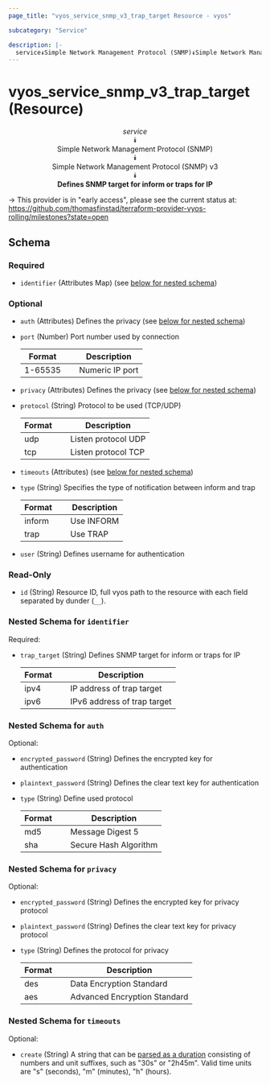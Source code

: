 ```yaml
---
page_title: "vyos_service_snmp_v3_trap_target Resource - vyos"

subcategory: "Service"

description: |- 
  service⯯Simple Network Management Protocol (SNMP)⯯Simple Network Management Protocol (SNMP) v3⯯Defines SNMP target for inform or traps for IP
---
```


# vyos_service_snmp_v3_trap_target (Resource)
<center>

*service*  
⯯  
Simple Network Management Protocol (SNMP)  
⯯  
Simple Network Management Protocol (SNMP) v3  
⯯  
**Defines SNMP target for inform or traps for IP**


</center>

-> This provider is in "early access", please see the current status at: https://github.com/thomasfinstad/terraform-provider-vyos-rolling/milestones?state=open

## Schema

### Required

- `identifier` (Attributes Map) (see [below for nested schema](#nestedatt--identifier))

### Optional

- `auth` (Attributes) Defines the privacy (see [below for nested schema](#nestedatt--auth))
- `port` (Number) Port number used by connection

    |Format   &emsp;|Description      |
    |-----------|-------------------|
    |1-65535  &emsp;|Numeric IP port  |
- `privacy` (Attributes) Defines the privacy (see [below for nested schema](#nestedatt--privacy))
- `protocol` (String) Protocol to be used (TCP/UDP)

    |Format  &emsp;|Description          |
    |----------|-----------------------|
    |udp     &emsp;|Listen protocol UDP  |
    |tcp     &emsp;|Listen protocol TCP  |
- `timeouts` (Attributes) (see [below for nested schema](#nestedatt--timeouts))
- `type` (String) Specifies the type of notification between inform and trap

    |Format  &emsp;|Description  |
    |----------|---------------|
    |inform  &emsp;|Use INFORM   |
    |trap    &emsp;|Use TRAP     |
- `user` (String) Defines username for authentication

### Read-Only

- `id` (String) Resource ID, full vyos path to the resource with each field separated by dunder (`__`).

<a id="nestedatt--identifier"></a>
### Nested Schema for `identifier`

Required:

- `trap_target` (String) Defines SNMP target for inform or traps for IP

    |Format  &emsp;|Description                  |
    |----------|-------------------------------|
    |ipv4    &emsp;|IP address of trap target    |
    |ipv6    &emsp;|IPv6 address of trap target  |


<a id="nestedatt--auth"></a>
### Nested Schema for `auth`

Optional:

- `encrypted_password` (String) Defines the encrypted key for authentication
- `plaintext_password` (String) Defines the clear text key for authentication
- `type` (String) Define used protocol

    |Format  &emsp;|Description            |
    |----------|-------------------------|
    |md5     &emsp;|Message Digest 5       |
    |sha     &emsp;|Secure Hash Algorithm  |


<a id="nestedatt--privacy"></a>
### Nested Schema for `privacy`

Optional:

- `encrypted_password` (String) Defines the encrypted key for privacy protocol
- `plaintext_password` (String) Defines the clear text key for privacy protocol
- `type` (String) Defines the protocol for privacy

    |Format  &emsp;|Description                   |
    |----------|--------------------------------|
    |des     &emsp;|Data Encryption Standard      |
    |aes     &emsp;|Advanced Encryption Standard  |


<a id="nestedatt--timeouts"></a>
### Nested Schema for `timeouts`

Optional:

- `create` (String) A string that can be [parsed as a duration](https://pkg.go.dev/time#ParseDuration) consisting of numbers and unit suffixes, such as &#34;30s&#34; or &#34;2h45m&#34;. Valid time units are &#34;s&#34; (seconds), &#34;m&#34; (minutes), &#34;h&#34; (hours).  
